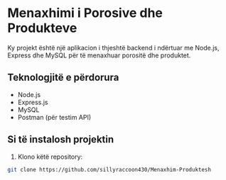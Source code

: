 # Menaxhimi i Porosive dhe Produkteve

Ky projekt është një aplikacion i thjeshtë backend i ndërtuar me Node.js, Express dhe MySQL për të menaxhuar porositë dhe produktet.

## Teknologjitë e përdorura

- Node.js
- Express.js
- MySQL
- Postman (për testim API)

## Si të instalosh projektin

1. Klono këtë repository:

```bash
git clone https://github.com/sillyraccoon430/Menaxhim-Produktesh

